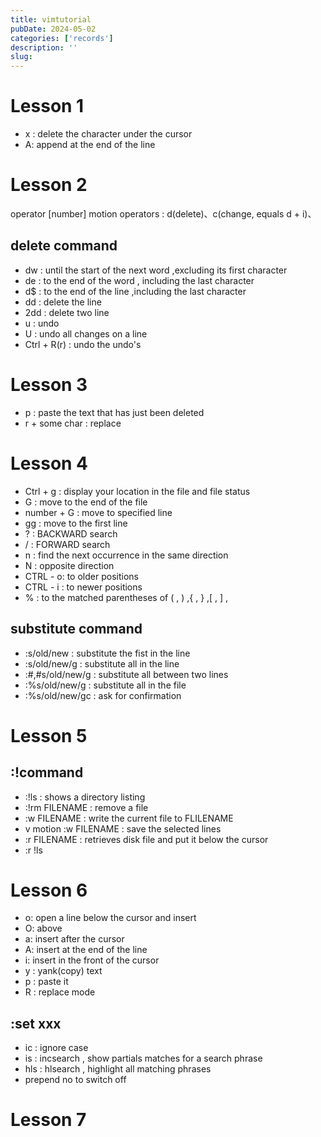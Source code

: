 ```yaml
---
title: vimtutorial 
pubDate: 2024-05-02
categories: ['records']
description: ''
slug: 
---
```

# Lesson 1

* x : delete the character under the cursor
* A: append at the end of the line

# Lesson 2

operator \[number\] motion
operators : d(delete)、c(change, equals d + i)、

## delete command

* dw : until the start of the next word ,excluding its first character
* de :  to the end of the word , including the last character
* d$ :  to the end of the line ,including the last character
* dd : delete the line
* 2dd : delete two line
* u : undo
* U : undo all changes on a line
* Ctrl + R(r) : undo the undo's

# Lesson 3

* p : paste the text that has just been deleted
* r + some char : replace

# Lesson 4

* Ctrl + g : display your location in the file and file status
* G : move to the end of the file
* number + G : move to specified line
* gg : move to the first line
* ? : BACKWARD search
* / : FORWARD search
* n : find the next occurrence in the same direction
* N : opposite direction
* CTRL - o: to older positions
* CTRL - i : to newer positions
* % : to the  matched parentheses of ( , ) ,{ , } ,\[ , \] ,

## substitute command

* :s/old/new : substitute the fist in the line
* :s/old/new/g : substitute all in the line
* :#,#s/old/new/g : substitute all between two lines
* :%s/old/new/g : substitute all in the file
* :%s/old/new/gc : ask for confirmation

# Lesson 5

## :!command

* :!ls : shows a directory listing
* :!rm FILENAME : remove a file
* :w FILENAME : write the current file to FLILENAME
* v motion :w FILENAME : save the selected lines
* :r FILENAME : retrieves disk file and put it below the cursor
* :r !ls

# Lesson 6

* o: open a line below the cursor and insert
* O: above
* a: insert after the cursor
* A: insert at the end of the line
* i: insert in the front of the cursor
* y : yank(copy) text
* p : paste it
* R : replace mode

## :set xxx

* ic : ignore case
* is : incsearch , show partials matches for a search phrase
* hls : hlsearch , highlight all matching phrases
* prepend no to switch off

# Lesson 7
